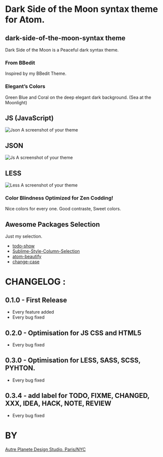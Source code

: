 # Dark Side of the Moon syntax theme for Atom.

## dark-side-of-the-moon-syntax theme

Dark Side of the Moon is a Peaceful dark syntax theme.

### From BBedit

Inspired by my BBedit Theme.

### Elegant’s Colors

Green Blue and Coral on the deep elegant dark background. (Sea at the Moonlight)

## JS (JavaScript)

![Json A screenshot of your theme](https://raw.githubusercontent.com/thierryc/dark-side-of-the-moon-syntax/master/img/js_screen.png)

## JSON

![Js A screenshot of your theme](https://raw.githubusercontent.com/thierryc/dark-side-of-the-moon-syntax/master/img/json_screen.png)

## LESS

![Less A screenshot of your theme](https://raw.githubusercontent.com/thierryc/dark-side-of-the-moon-syntax/master/img/less_screen.png)

### Color Blindness Optimized for Zen Codding!

Nice colors for every one. Good contraste, Sweet colors.

## Awesome Packages Selection

Just my selection.

  * [todo-show](https://atom.io/packages/todo-show)
  * [Sublime-Style-Column-Selection](https://atom.io/packages/Sublime-Style-Column-Selection)
  * [atom-beautify](https://atom.io/packages/atom-beautify)
  * [change-case](https://atom.io/packages/change-case)


# CHANGELOG :

## 0.1.0 - First Release
* Every feature added
* Every bug fixed

## 0.2.0 - Optimisation for JS CSS and HTML5
* Every bug fixed

## 0.3.0 - Optimisation for LESS, SASS, SCSS, PYHTON.
* Every bug fixed

## 0.3.4 - add label for TODO, FIXME, CHANGED, XXX, IDEA, HACK, NOTE, REVIEW
* Every bug fixed




# BY

[Autre Planete Design Studio, Paris/NYC](http://www.autreplanete.com/)
